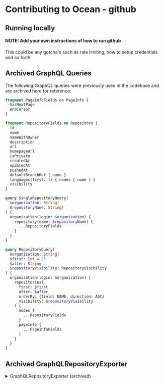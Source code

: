 # Contributing to Ocean - github

## Running locally

#### NOTE: Add your own instructions of how to run github

This could be any gotcha's such as rate limiting, how to setup credentials and so forth

## Archived GraphQL Queries

The following GraphQL queries were previously used in the codebase and are archived here for reference:

```graphql
fragment PageInfoFields on PageInfo {
  hasNextPage
  endCursor
}
```

```graphql
fragment RepositoryFields on Repository {
  id
  name
  nameWithOwner
  description
  url
  homepageUrl
  isPrivate
  createdAt
  updatedAt
  pushedAt
  defaultBranchRef { name }
  languages(first: 1) { nodes { name } }
  visibility
}
```

```graphql
query SingleRepositoryQuery(
  $organization: String!
  $repositoryName: String!
) {
  organization(login: $organization) {
    repository(name: $repositoryName) {
      ...RepositoryFields
    }
  }
}
```

```graphql
query RepositoryQuery(
  $organization: String!
  $first: Int = 25
  $after: String
  $repositoryVisibility: RepositoryVisibility
) {
  organization(login: $organization) {
    repositories(
      first: $first
      after: $after
      orderBy: {field: NAME, direction: ASC}
      visibility: $repositoryVisibility
    ) {
      nodes {
        ...RepositoryFields
      }
      pageInfo {
        ...PageInfoFields
      }
    }
  }
}
```

## Archived GraphQLRepositoryExporter

<details>
<summary>GraphQLRepositoryExporter (archived)</summary>

```python
class GraphQLRepositoryExporter(AbstractGithubExporter[GithubGraphQLClient]):
    """GraphQL exporter for repositories."""

    async def get_resource[
        ExporterOptionsT: SingleRepositoryOptions
    ](self, options: ExporterOptionsT) -> RAW_ITEM:

        variables = {
            "organization": self.client.organization,
            "repositoryName": options["name"],
            "first": 1,
        }
        payload = {"query": SINGLE_REPOSITORY_GQL, "variables": variables}

        response = await self.client.send_api_request(
            self.client.base_url, method="POST", json_data=payload
        )
        logger.info(f"Fetched repository with identifier: {options['name']}")

        return response.json()["data"]["organization"]["repository"]

    @cache_iterator_result()
    async def get_paginated_resources[
        ExporterOptionsT: Any
    ](self, options: Optional[ExporterOptionsT] = None) -> ASYNC_GENERATOR_RESYNC_TYPE:
        """Get all repositories in the organization with pagination."""

        params: Dict[str, Any] = dict(options) if options else {}
        port_app_config = typing.cast("GithubPortAppConfig", event.port_app_config)

        variables = {
            "organization": self.client.organization,
            "visibility": port_app_config.repository_visibility_filter,
            "__path": "organization.repositories",
            **params,
        }

        async for repos in self.client.send_paginated_request(
            LIST_REPOSITORY_GQL, variables
        ):
            logger.info(
                f"Fetched batch of {len(repos)} repositories from organization {self.client.organization}"
            )
            yield repos
```

</details>
